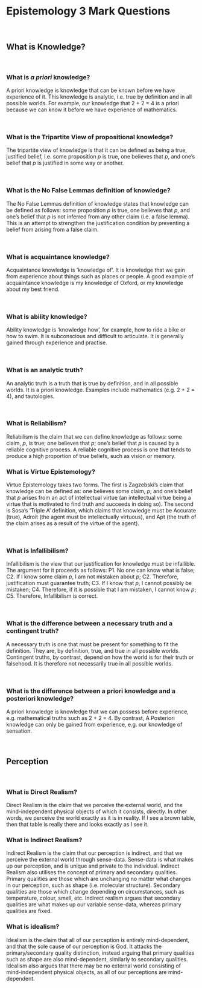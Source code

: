 # Epistemology 3 Mark Questions

</br>

## What is Knowledge?

</br>

### What is *a priori* knowledge?

A priori knowledge is knowledge that can be known before we have experience of it. This knowledge is analytic, i.e. true by definition and in all possible worlds. For example, our knowledge that 2 + 2 = 4 is a priori because we can know it before we have experience of mathematics.

</br>

### What is the Tripartite View of propositional knowledge?

The tripartite view of knowledge is that it can be defined as being a true, justified belief, i.e. some proposition $p$ is true, one believes that $p$, and one’s belief that $p$ is justified in some way or another.

</br>

### What is the No False Lemmas definition of knowledge?

The No False Lemmas definition of knowledge states that knowledge can be defined as follows: some proposition $p$ is true, one believes that $p$, and one’s belief that $p$ is not inferred from any other claim (i.e. a false lemma). This is an attempt to strengthen the justification condition by preventing a belief from arising from a false claim.

</br>

### What is acquaintance knowledge?

Acquaintance knowledge is ‘knowledge of’. It is knowledge that we gain from experience about things such as places or people. A good example of acquaintance knowledge is my knowledge of Oxford, or my knowledge about my best friend.

</br>

### What is ability knowledge?

Ability knowledge is ‘knowledge how’, for example, how to ride a bike or how to swim. It is subconscious and difficult to articulate. It is generally gained through experience and practise.

</br>

### What is an analytic truth?

An analytic truth is a truth that is true by definition, and in all possible worlds. It is a priori knowledge. Examples include mathematics (e.g. 2 + 2 = 4), and tautologies.

</br>

### What is Reliabilism?

Reliabilism is the claim that we can define knowledge as follows: some claim, $p$, is true; one believes that $p$; one’s belief that $p$ is caused by a reliable cognitive process. A reliable cognitive process is one that tends to produce a high proportion of true beliefs, such as vision or memory.
</br>

### What is Virtue Epistemology?

Virtue Epistemology takes two forms. The first is Zagzebski’s claim that knowledge can be defined as: one believes some claim, $p$; and one’s belief that $p$ arises from an act of intellectual virtue (an intellectual virtue being a virtue that is motivated to find truth and succeeds in doing so). The second is Sosa’s ‘Triple A’ definition, which claims that knowledge must be Accurate (true), Adroit (the agent must be intellectually virtuous), and Apt (the truth of the claim arises as a result of the virtue of the agent).

</br>

### What is Infallibilism?

Infallibilism is the view that our justification for knowledge must be infallible. The argument for it proceeds as follows: P1. No one can know what is false; C2. If I know some claim $p$, I am not mistaken about $p$; C2. Therefore, justification must guarantee truth; C3. If I know that $p$, I cannot possibly be mistaken; C4. Therefore, if it is possible that I am mistaken, I cannot know $p$; C5. Therefore, Infallibilism is correct.

</br>

### What is the difference between a necessary truth and a contingent truth?

A necessary truth is one that must be present for something to fit the definition. They are, by definition, true, and true in all possible worlds. Contingent truths, by contrast, depend on how the world is for their truth or falsehood. It is therefore not necessarily true in all possible worlds.

</br>

### What is the difference between a priori knowledge and a posteriori knowledge?

A priori knowledge is knowledge that we can possess before experience, e.g. mathematical truths such as 2 + 2 = 4. By contrast, A Posteriori knowledge can only be gained from experience, e.g. our knowledge of sensation.


</br>

## Perception

</br>

### What is Direct Realism?

Direct Realism is the claim that we perceive the external world, and the mind-independent physical objects of which it consists, directly. In other words, we perceive the world exactly as it is in reality. If I see a brown table, then that table is really there and looks exactly as I see it.
</br>

### What is Indirect Realism?

Indirect Realism is the claim that our perception is indirect, and that we perceive the external world through sense-data. Sense-data is what makes up our perception, and is unique and private to the individual. Indirect Realism also utilises the concept of primary and secondary qualities. Primary qualities are those which are unchanging no matter what changes in our perception, such as shape (i.e. molecular structure). Secondary qualities are those which change depending on circumstances, such as temperature, colour, smell, etc. Indirect realism argues that secondary qualities are what makes up our variable sense-data, whereas primary qualities are fixed. 
</br>

### What is idealism?

Idealism is the claim that all of our perception is entirely mind-dependent, and that the sole cause of our perception is God. It attacks the primary/secondary quality distinction, instead arguing that primary qualities such as shape are also mind-dependent, similarly to secondary qualities. Idealism also argues that there may be no external world consisting of mind-independent physical objects, as all of our perceptions are mind-dependent.
